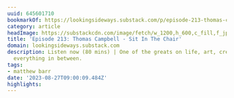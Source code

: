 ```yaml
---
uuid: 645601710
bookmarkOf: https://lookingsideways.substack.com/p/episode-213-thomas-campbell-sit-in
category: article
headImage: https://substackcdn.com/image/fetch/w_1200,h_600,c_fill,f_jpg,q_auto:good,fl_progressive:steep,g_auto/https%3A%2F%2Fsubstack-post-media.s3.amazonaws.com%2Fpublic%2Fimages%2F80120a43-5ad8-48bf-82ef-bddf07a1066d_1440x2233.webp
title: 'Episode 213: Thomas Campbell - Sit In The Chair'
domain: lookingsideways.substack.com
description: Listen now (80 mins) | One of the greats on life, art, creativity, and
  everything in between.
tags:
- matthew barr
date: '2023-08-27T09:00:09.484Z'
highlights:
---
```



